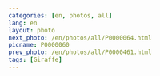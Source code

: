```yaml
---
categories: [en, photos, all]
lang: en
layout: photo
next_photo: /en/photos/all/P0000064.html
picname: P0000060
prev_photo: /en/photos/all/P0000461.html
tags: [Giraffe]
---
```

